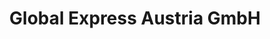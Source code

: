 ---
title: "Global Express Austria GmbH"
url: /kalsdorf/global-express-austria-gmbh/
shop: Mieten
---